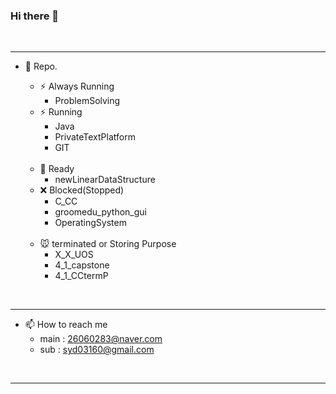 ### Hi there 👋

<br>

---

- 🤔 Repo.
    - ⚡ Always Running
        - ProblemSolving
    - ⚡ Running
        - Java
        - PrivateTextPlatform
        - GIT

    <br>

    - 🔺 Ready
        - newLinearDataStructure
    - ❌ Blocked(Stopped)
        - C_CC
        - groomedu_python_gui
        - OperatingSystem
    
    <br>

    - 🐭 terminated or Storing Purpose
        - X_X_UOS
        - 4_1_capstone
        - 4_1_CCtermP

<br>

---

- 📫 How to reach me
    - main : 26060283@naver.com
    - sub  : syd03160@gmail.com

<br>

---
<!--
**ssorry123/ssorry123** is a ✨ _special_ ✨ repository because its `README.md` (this file) appears on your GitHub profile.

Here are some ideas to get you started:

- 🔭 I’m currently working on ...
- 🌱 I’m currently learning ...
- 👯 I’m looking to collaborate on ...
- 🤔 I’m looking for help with ...
- 💬 Ask me about ...

- 😄 Pronouns: ...
- ⚡ Fun fact: ...
-->
